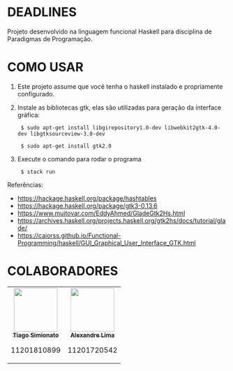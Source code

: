 # DEADLINES
Projeto desenvolvido na linguagem funcional Haskell para disciplina de Paradigmas de Programação.


# COMO USAR
1. Este projeto assume que você tenha o haskell instalado e propriamente configurado.
2. Instale as bibliotecas gtk, elas são utilizadas para geração da interface gráfica:

        $ sudo apt-get install libgirepository1.0-dev libwebkit2gtk-4.0-dev libgtksourceview-3.0-dev
        
        $ sudo apt-get install gtk2.0
3. Execute o comando para rodar o programa

        $ stack run
        
Referências:
- https://hackage.haskell.org/package/hashtables
- https://hackage.haskell.org/package/gtk3-0.13.6
- https://www.muitovar.com/EddyAhmed/GladeGtk2Hs.html
- https://archives.haskell.org/projects.haskell.org/gtk2hs/docs/tutorial/glade/
- https://caiorss.github.io/Functional-Programming/haskell/GUI_Graphical_User_Interface_GTK.html

# COLABORADORES

<table>
  <td align="center">
      <a href="https://github.com/tiago-simionato">
        <img src="https://github.com/tiago-simionato.png" width="100px;"/><br>
        <sub>
          <b> Tiago Simionato</b>
        </sub>
      </a>
      <p>11201810899</p>
    </td>
    <td align="center">
      <a href="https://github.com/AleeZL">
        <img src="https://github.com/AleeZL.png" width="100px;"/><br>
        <sub>
          <b>Alexandre Lima</b>
        </sub>        
      </a>
      <p>11201720542</p>
    </td>
</table>
      

